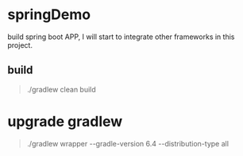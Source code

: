 # springDemo
build spring boot APP, I will start to integrate other frameworks in this project.

## build
> ./gradlew clean build

# upgrade gradlew 
> ./gradlew wrapper --gradle-version 6.4 --distribution-type all

